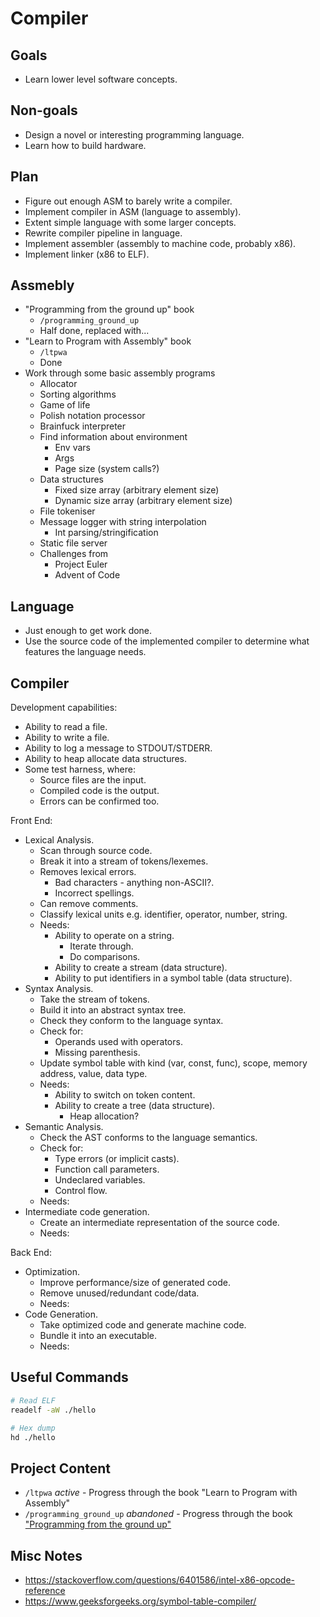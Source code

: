 # Compiler

## Goals

- Learn lower level software concepts.

## Non-goals

- Design a novel or interesting programming language.
- Learn how to build hardware.

## Plan

- Figure out enough ASM to barely write a compiler.
- Implement compiler in ASM (language to assembly).
- Extent simple language with some larger concepts.
- Rewrite compiler pipeline in language.
- Implement assembler (assembly to machine code, probably x86).
- Implement linker (x86 to ELF).

## Assmebly

- "Programming from the ground up" book
  - `/programming_ground_up`
  - Half done, replaced with...
- "Learn to Program with Assembly" book
  - `/ltpwa`
  - Done
- Work through some basic assembly programs
  - Allocator
  - Sorting algorithms
  - Game of life
  - Polish notation processor
  - Brainfuck interpreter
  - Find information about environment
    - Env vars
    - Args
    - Page size (system calls?)
  - Data structures
    - Fixed size array (arbitrary element size)
    - Dynamic size array (arbitrary element size)
  - File tokeniser
  - Message logger with string interpolation
    - Int parsing/stringification
  - Static file server
  - Challenges from
    - Project Euler
    - Advent of Code

## Language

- Just enough to get work done.
- Use the source code of the implemented compiler to determine what features the language needs.

## Compiler

Development capabilities:

- Ability to read a file.
- Ability to write a file.
- Ability to log a message to STDOUT/STDERR.
- Ability to heap allocate data structures.
- Some test harness, where:
  - Source files are the input.
  - Compiled code is the output.
  - Errors can be confirmed too.

Front End:

- Lexical Analysis.
  - Scan through source code.
  - Break it into a stream of tokens/lexemes.
  - Removes lexical errors.
    - Bad characters - anything non-ASCII?.
    - Incorrect spellings.
  - Can remove comments.
  - Classify lexical units e.g. identifier, operator, number, string.
  - Needs:
    - Ability to operate on a string.
      - Iterate through.
      - Do comparisons.
    - Ability to create a stream (data structure).
    - Ability to put identifiers in a symbol table (data structure).
- Syntax Analysis.
  - Take the stream of tokens.
  - Build it into an abstract syntax tree.
  - Check they conform to the language syntax.
  - Check for:
    - Operands used with operators.
    - Missing parenthesis.
  - Update symbol table with kind (var, const, func), scope, memory address, value, data type.
  - Needs:
    - Ability to switch on token content.
    - Ability to create a tree (data structure).
      - Heap allocation?
- Semantic Analysis.
  - Check the AST conforms to the language semantics.
  - Check for:
    - Type errors (or implicit casts).
    - Function call parameters.
    - Undeclared variables.
    - Control flow.
  - Needs:
- Intermediate code generation.
  - Create an intermediate representation of the source code.
  - Needs:

Back End:

- Optimization.
  - Improve performance/size of generated code.
  - Remove unused/redundant code/data.
  - Needs:
- Code Generation.
  - Take optimized code and generate machine code.
  - Bundle it into an executable.
  - Needs:

## Useful Commands

```bash
# Read ELF
readelf -aW ./hello

# Hex dump
hd ./hello
```

## Project Content

- `/ltpwa` _active_ -
  Progress through the book "Learn to Program with Assembly"
- `/programming_ground_up` _abandoned_ -
  Progress through the book ["Programming from the ground up"](https://download.savannah.gnu.org/releases/pgubook/)

## Misc Notes

- https://stackoverflow.com/questions/6401586/intel-x86-opcode-reference
- https://www.geeksforgeeks.org/symbol-table-compiler/
